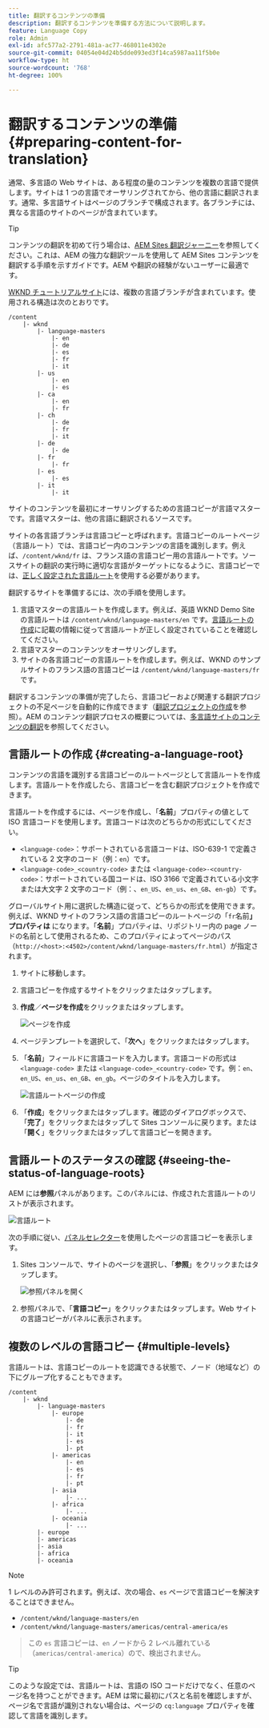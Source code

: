 ```yaml
---
title: 翻訳するコンテンツの準備
description: 翻訳するコンテンツを準備する方法について説明します。
feature: Language Copy
role: Admin
exl-id: afc577a2-2791-481a-ac77-468011e4302e
source-git-commit: 04054e04d24b5dde093ed3f14ca5987aa11f5b0e
workflow-type: ht
source-wordcount: '768'
ht-degree: 100%

---
```


# 翻訳するコンテンツの準備 {#preparing-content-for-translation}

通常、多言語の Web サイトは、ある程度の量のコンテンツを複数の言語で提供します。サイトは 1 つの言語でオーサリングされてから、他の言語に翻訳されます。通常、多言語サイトはページのブランチで構成されます。各ブランチには、異なる言語のサイトのページが含まれています。

>[!TIP]
>
>コンテンツの翻訳を初めて行う場合は、[AEM Sites 翻訳ジャーニー](/help/journey-sites/translation/overview.md)を参照してください。これは、AEM の強力な翻訳ツールを使用して AEM Sites コンテンツを翻訳する手順を示すガイドです。AEM や翻訳の経験がないユーザーに最適です。

[WKND チュートリアルサイト](/help/implementing/developing/introduction/develop-wknd-tutorial.md)には、複数の言語ブランチが含まれています。使用される構造は次のとおりです。

```text
/content
    |- wknd
        |- language-masters
            |- en
            |- de
            |- es
            |- fr
            |- it
        |- us
            |- en
            |- es
        |- ca
            |- en
            |- fr
        |- ch
            |- de
            |- fr
            |- it
        |- de
            |- de
        |- fr
            |- fr
        |- es
            |- es
        |- it
            |- it
```

サイトのコンテンツを最初にオーサリングするための言語コピーが言語マスターです。言語マスターは、他の言語に翻訳されるソースです。

サイトの各言語ブランチは言語コピーと呼ばれます。言語コピーのルートページ（言語ルート）では、言語コピー内のコンテンツの言語を識別します。例えば、`/content/wknd/fr` は、フランス語の言語コピー用の言語ルートです。ソースサイトの翻訳の実行時に適切な言語がターゲットになるように、言語コピーでは、[正しく設定された言語ルート](preparation.md#creating-a-language-root)を使用する必要があります。

翻訳するサイトを準備するには、次の手順を使用します。

1. 言語マスターの言語ルートを作成します。例えば、英語 WKND Demo Site の言語ルートは `/content/wknd/language-masters/en` です。[言語ルートの作成](preparation.md#creating-a-language-root)に記載の情報に従って言語ルートが正しく設定されていることを確認してください。
1. 言語マスターのコンテンツをオーサリングします。
1. サイトの各言語コピーの言語ルートを作成します。例えば、WKND のサンプルサイトのフランス語の言語コピーは `/content/wknd/language-masters/fr` です。

翻訳するコンテンツの準備が完了したら、言語コピーおよび関連する翻訳プロジェクトの不足ページを自動的に作成できます（[翻訳プロジェクトの作成](managing-projects.md)を参照）。AEM のコンテンツ翻訳プロセスの概要については、[多言語サイトのコンテンツの翻訳](overview.md)を参照してください。

## 言語ルートの作成 {#creating-a-language-root}

コンテンツの言語を識別する言語コピーのルートページとして言語ルートを作成します。言語ルートを作成したら、言語コピーを含む翻訳プロジェクトを作成できます。

言語ルートを作成するには、ページを作成し、「**名前**」プロパティの値として ISO 言語コードを使用します。言語コードは次のどちらかの形式にしてください。

* `<language-code>`：サポートされている言語コードは、ISO-639-1 で定義されている 2 文字のコード（例：`en`）です。
* `<language-code>_<country-code>` または `<language-code>-<country-code>`：サポートされている国コードは、ISO 3166 で定義されている小文字または大文字 2 文字のコード（例：、`en_US`、`en_us`、`en_GB`、`en-gb`）です。

グローバルサイト用に選択した構造に従って、どちらかの形式を使用できます。例えば、WKND サイトのフランス語の言語コピーのルートページの「`fr`名前&#x200B;**」プロパティは** になります。「**名前**」プロパティは、リポジトリー内の page ノードの名前として使用されるため、このプロパティによってページのパス（`http://<host>:<4502>/content/wknd/language-masters/fr.html`）が指定されます。

1. サイトに移動します。
1. 言語コピーを作成するサイトをクリックまたはタップします。
1. **作成**／**ページを作成**&#x200B;をクリックまたはタップします。

   ![ページを作成](../assets/create-page.png)

1. ページテンプレートを選択して、「**次へ**」をクリックまたはタップします。
1. 「**名前**」フィールドに言語コードを入力します。言語コードの形式は `<language-code>` または `<language-code>_<country-code>` です。例：`en`、`en_US`、`en_us`、`en_GB`、`en_gb`。ページのタイトルを入力します。

   ![言語ルートページの作成](../assets/create-language-root.png)

1. 「**作成**」をクリックまたはタップします。確認のダイアログボックスで、「**完了**」をクリックまたはタップして Sites コンソールに戻ります。または「**開く**」をクリックまたはタップして言語コピーを開きます。

## 言語ルートのステータスの確認 {#seeing-the-status-of-language-roots}

AEM には&#x200B;**参照**&#x200B;パネルがあります。このパネルには、作成された言語ルートのリストが表示されます。

![言語ルート](../assets/language-roots.png)

次の手順に従い、[パネルセレクター](/help/sites-cloud/authoring/getting-started/basic-handling.md#rail-selector)を使用したページの言語コピーを表示します。

1. Sites コンソールで、サイトのページを選択し、「**参照**」をクリックまたはタップします。

   ![参照パネルを開く](../assets/opening-references-rail.png)

1. 参照パネルで、「**言語コピー**」をクリックまたはタップします。Web サイトの言語コピーがパネルに表示されます。

## 複数のレベルの言語コピー {#multiple-levels}

言語ルートは、言語コピーのルートを認識できる状態で、ノード（地域など）の下にグループ化することもできます。

```text
/content
    |- wknd
        |- language-masters
            |- europe
                |- de
                |- fr
                |- it
                |- es
                ]- pt
            |- americas
                |- en
                |- es
                |- fr
                |- pt
            |- asia
                |- ...
            |- africa
                |- ...
            |- oceania
                |- ...
        |- europe
        |- americas
        |- asia
        |- africa
        |- oceania            
```

>[!NOTE]
>
>1 レベルのみ許可されます。例えば、次の場合、`es` ページで言語コピーを解決することはできません。
>
>* `/content/wknd/language-masters/en`
>* `/content/wknd/language-masters/americas/central-america/es`

>
> この `es` 言語コピーは、`en` ノードから 2 レベル離れている（`americas/central-america`）ので、検出されません。

>[!TIP]
>
>このような設定では、言語ルートは、言語の ISO コードだけでなく、任意のページ名を持つことができます。AEM は常に最初にパスと名前を確認しますが、ページ名で言語が識別されない場合は、ページの `cq:language` プロパティを確認して言語を識別します。
